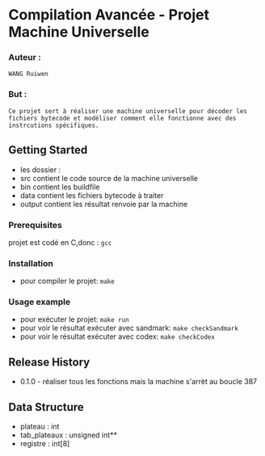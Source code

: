 # Compilation Avancée - Projet Machine Universelle
### Auteur : 
``` WANG Ruiwen ```
### But :
``` Ce projet sert à réaliser une machine universelle pour décoder les fichiers bytecode et modéliser comment elle fonctionne avec des instrcutions spécifiques.  ```
 

## Getting Started 
* les dossier : 
* src contient le code source de la machine universelle
* bin contient les buildfile
* data contient les fichiers bytecode à traiter
* output contient les résultat renvoie par la machine 

### Prerequisites
projet est codé en C,donc : 
```gcc```

### Installation 
* pour compiler le projet:
    ```make```

### Usage example 
* pour exécuter le projet:
    ```make run```
* pour voir le résultat exécuter avec sandmark:
    ```make checkSandmark```
* pour voir le résultat exécuter avec codex:
    ```make checkCodex```


## Release History 

* 0.1.0 - réaliser tous les fonctions mais la machine s'arrèt au boucle 387

## Data Structure 
* plateau : int 
* tab_plateaux : unsigned int**
* registre : int[8]

